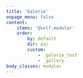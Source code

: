 ```yaml
---
title: 'Galerie'
onpage_menu: false
content:
    items: '@self.modular'
    order:
        by: default
        dir: asc
        custom:
            - _galerie_text
            - _gallery
body_classes: modular
---
```


